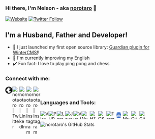 ### Hi there, I'm Nelson - aka [norotaro][website] 👋

[![Website](https://img.shields.io/website?label=nelson.otazo.com.py&style=for-the-badge&url=https%3A%2F%2Fnelson.otazo.com.py)][website]
[![Twitter Follow](https://img.shields.io/twitter/follow/norotaro_dev?color=1DA1F2&logo=twitter&style=for-the-badge)](https://twitter.com/intent/follow?original_referer=https%3A%2F%2Fgithub.com%2Fnorotaro&screen_name=norotaro_dev)

## I'm a Husband, Father and Developer!

- :rocket: I just launched my first open source library: [Guardian plugin for WinterCMS!][guardian-plugin]!
- :seedling: I'm currently improving my English
- :heavy_check_mark: Fun fact: I love to play ping pong and chess

### Connect with me:

[<img align="left" alt="nelson.otazo.com.py" width="22px" src="https://raw.githubusercontent.com/iconic/open-iconic/master/svg/globe.svg" />][website]
[<img align="left" alt="norotaro | Twitter" width="22px" src="https://cdn.jsdelivr.net/npm/simple-icons@v3/icons/twitter.svg" />][twitter]
[<img align="left" alt="norotaro | LinkedIn" width="22px" src="https://cdn.jsdelivr.net/npm/simple-icons@v3/icons/linkedin.svg" />][linkedin]
[<img align="left" alt="norotaro | Instagram" width="22px" src="https://cdn.jsdelivr.net/npm/simple-icons@v3/icons/instagram.svg" />][instagram]
[<img align="left" alt="norotaro | Instagram" width="22px" src="https://cdn.jsdelivr.net/npm/simple-icons@v3/icons/stackoverflow.svg" />][stackoverflow]

<br />

### Languages and Tools:

[<img align="left" alt="Visual Studio Code" width="26px" height="26px" src="https://github.com/get-icon/geticon/raw/master/icons/visual-studio-code.svg" />][visualstudio]
[<img align="left" alt="PHP" width="26px" height="26px" src="https://github.com/get-icon/geticon/raw/master/icons/php-alt.svg" />][php]
[<img align="left" alt="Laravel" width="26px" height="26px" src="https://github.com/get-icon/geticon/raw/master/icons/laravel.svg" />][laravel]
[<img align="left" alt="JavaScript" width="26px" height="26px" src="https://github.com/get-icon/geticon/raw/master/icons/javascript.svg" />][javascript]
[<img align="left" alt="VueJS" width="26px" height="26px" src="https://github.com/get-icon/geticon/raw/master/icons/vue.svg" />][vue]
[<img align="left" alt="NuxtJS" width="26px" height="26px" src="https://github.com/get-icon/geticon/raw/master/icons/nuxt-icon.svg" />][nuxt]
[<img align="left" alt="HTML5" width="26px" height="26px" src="https://github.com/get-icon/geticon/raw/master/icons/html-5.svg" />][html]
[<img align="left" alt="CSS3" width="26px" height="26px" src="https://github.com/get-icon/geticon/raw/master/icons/css-3.svg" />][css]
[<img align="left" alt="Terminal" width="26px" height="26px" src="https://github.com/get-icon/geticon/raw/master/icons/terminal.svg" />][iterm2]
[<img align="left" alt="SQL" width="26px" height="26px" src="https://raw.githubusercontent.com/github/explore/80688e429a7d4ef2fca1e82350fe8e3517d3494d/topics/sql/sql.png" />][sql]
[<img align="left" alt="MySQL" width="26px" height="26px" src="https://github.com/get-icon/geticon/raw/master/icons/mysql.svg" />][mysql]
[<img align="left" alt="Git" width="26px" height="26px" src="https://github.com/get-icon/geticon/raw/master/icons/git-icon.svg" />][git]
[<img align="left" alt="GitHub" width="26px" height="26px" src="https://github.com/get-icon/geticon/raw/master/icons/github-icon.svg" />][github]

<br />
<br />

<img align="left" alt="norotaro's GitHub Stats" src="https://github-readme-stats.vercel.app/api?username=norotaro&show_icons=true&hide_border=true&theme=nord" />

[website]: https://nelson.otazo.com.py
[guardian-plugin]: https://github.com/norotaro/wn-guardian-plugin
[twitter]: https://twitter.com/norotaro_dev
[linkedin]: https://www.linkedin.com/in/nelson-otazo/
[instagram]: https://www.instagram.com/nelsonotazo/
[stackoverflow]: https://stackoverflow.com/users/5227804/nelson-otazo
[visualstudio]: https://code.visualstudio.com/
[php]: https://www.php.net/
[javascript]: https://www.javascript.com/
[html]: https://developer.mozilla.org/docs/Web/HTML
[css]: https://developer.mozilla.org/docs/Learn/CSS
[laravel]: https://laravel.com/
[vue]: https://vuejs.org/
[nuxt]: https://nuxtjs.org/
[iterm2]: https://iterm2.com/
[sql]: https://developer.mozilla.org/docs/Glossary/SQL
[mysql]: https://www.mysql.com/
[git]: https://git-scm.com/
[github]: https://github.com/
